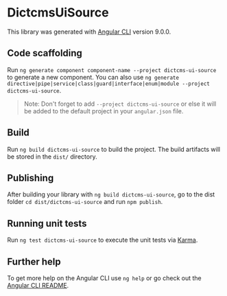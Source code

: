 # DictcmsUiSource

This library was generated with [Angular CLI](https://github.com/angular/angular-cli) version 9.0.0.

## Code scaffolding

Run `ng generate component component-name --project dictcms-ui-source` to generate a new component. You can also use `ng generate directive|pipe|service|class|guard|interface|enum|module --project dictcms-ui-source`.
> Note: Don't forget to add `--project dictcms-ui-source` or else it will be added to the default project in your `angular.json` file. 

## Build

Run `ng build dictcms-ui-source` to build the project. The build artifacts will be stored in the `dist/` directory.

## Publishing

After building your library with `ng build dictcms-ui-source`, go to the dist folder `cd dist/dictcms-ui-source` and run `npm publish`.

## Running unit tests

Run `ng test dictcms-ui-source` to execute the unit tests via [Karma](https://karma-runner.github.io).

## Further help

To get more help on the Angular CLI use `ng help` or go check out the [Angular CLI README](https://github.com/angular/angular-cli/blob/master/README.md).
